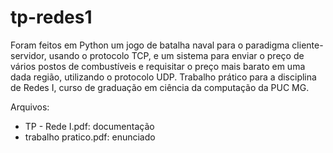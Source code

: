 # tp-redes1
Foram feitos em Python um jogo de batalha naval para o paradigma cliente-servidor, usando o protocolo TCP, e um sistema para enviar o preço de vários postos de combustíveis e requisitar o preço mais barato em uma dada região, utilizando o protocolo UDP. Trabalho prático para a disciplina de Redes I, curso de graduação em ciência da computação da PUC MG.

Arquivos:
  - TP - Rede I.pdf: documentação
  - trabalho pratico.pdf: enunciado
